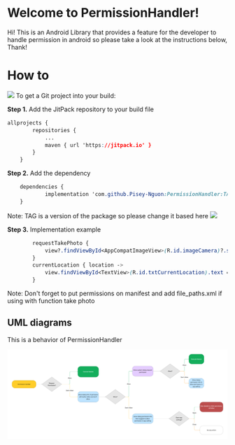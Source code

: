 # Welcome to PermissionHandler!

Hi! This is an Android Library that provides a feature for the developer to handle permission in android so please take a look at the instructions below, Thank!


# How to
[![](https://jitpack.io/v/Pisey-Nguon/PermissionHandler.svg)](https://jitpack.io/#Pisey-Nguon/PermissionHandler)
To get a Git project into your build:

**Step 1.**  Add the JitPack repository to your build file
```css
allprojects {
		repositories {
			...
			maven { url 'https://jitpack.io' }
		}
	}
```
**Step 2.** Add the dependency
```css
	dependencies {
	        implementation 'com.github.Pisey-Nguon:PermissionHandler:TAG'
	}
```
Note: TAG is a version of the package so please change it based here [![](https://jitpack.io/v/Pisey-Nguon/PermissionHandler.svg)](https://jitpack.io/#Pisey-Nguon/PermissionHandler)

**Step 3.** Implementation example
```css
        requestTakePhoto {
            view?.findViewById<AppCompatImageView>(R.id.imageCamera)?.setImageURI(Uri.parse(it))
        }
        currentLocation { location ->
            view.findViewById<TextView>(R.id.txtCurrentLocation).text = location.toString()
        }
```
Note: Don't forget to put permissions on manifest and add file_paths.xml if using with function take photo
## UML diagrams

This is a behavior of PermissionHandler

![enter image description here](https://github.com/Pisey-Nguon/PermissionHandler/raw/main/PermissionHandler.png)
